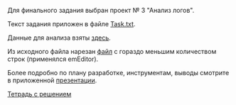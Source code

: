Для финального задания выбран проект № 3 "Анализ логов".

Текст задания приложен в файле [Task.txt](https://github.com/YKhabina/1T_Data/blob/master/Test_project/Task.txt).

Данные для анализа взяты [здесь](https://disk.yandex.ru/d/bneLL8F_1UWvsQ).

Из исходного файла нарезан [файл](https://github.com/YKhabina/1T_Data/blob/master/Test_project/access_4_1_1.log) с гораздо меньшим количеством строк (применялся emEditor).

Более подробно по плану разработке, инструментам, выводы смотрите в приложенной [презентации](https://github.com/YKhabina/1T_Data/blob/master/Test_project/Project_Khabina.pdf).

[Тетрадь с решением](https://github.com/YKhabina/1T_Data/blob/master/Test_project/Final.ipynb)




